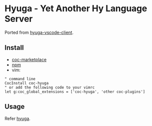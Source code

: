 Hyuga - Yet Another Hy Language Server
======================================

Ported from [hyuga-vscode-client](https://marketplace.visualstudio.com/items?itemName=sakuraiyuta.hyuga-vscode-client).

## Install

- [coc-marketplace](https://github.com/fannheyward/coc-marketplace)
- [npm](https://www.npmjs.com/package/coc-hyuga)
- vim:

```vim
" command line
CocInstall coc-hyuga
" or add the following code to your vimrc
let g:coc_global_extensions = ['coc-hyuga', 'other coc-plugins']
```

## Usage

Refer [hyuga](https://github.com/sakuraiyuta/hyuga).
